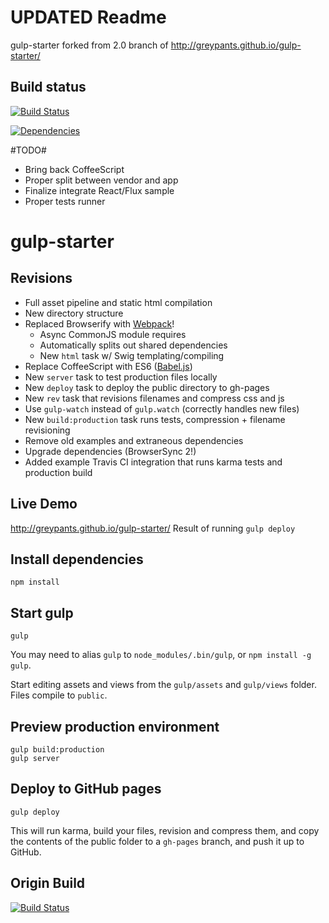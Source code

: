 UPDATED Readme
==============

gulp-starter forked from 2.0 branch of http://greypants.github.io/gulp-starter/

## Build status
[![Build Status](https://travis-ci.org/MariusRugan/supersymmetry.svg?branch=master)](https://travis-ci.org/MariusRugan/supersymmetry)

[![Dependencies](https://david-dm.org/MariusRugan/supersymmetry.svg)](https://david-dm.org/MariusRugan/supersymmetry)


#TODO#
- Bring back CoffeeScript
- Proper split between vendor and app
- Finalize integrate React/Flux sample
- Proper tests runner

gulp-starter
============
## Revisions
- Full asset pipeline and static html compilation
- New directory structure
- Replaced Browserify with [Webpack](http://webpack.github.io/docs/webpack-for-browserify-users.html)!
  - Async CommonJS module requires
  - Automatically splits out shared dependencies
  - New `html` task w/ Swig templating/compiling
- Replace CoffeeScript with ES6 ([Babel.js](http://babeljs.io/))
- New `server` task to test production files locally
- New `deploy` task to deploy the public directory to gh-pages
- New `rev` task that revisions filenames and compress css and js
- Use `gulp-watch` instead of `gulp.watch` (correctly handles new files)
- New `build:production` task runs tests, compression + filename revisioning
- Remove old examples and extraneous dependencies
- Upgrade dependencies (BrowserSync 2!)
- Added example Travis CI integration that runs karma tests and production build

## Live Demo
http://greypants.github.io/gulp-starter/
Result of running `gulp deploy`

## Install dependencies
```
npm install
```

## Start gulp
```
gulp
```
You may need to alias `gulp` to `node_modules/.bin/gulp`, or `npm install -g gulp`.

Start editing assets and views from the `gulp/assets` and `gulp/views` folder. Files compile to `public`.

## Preview production environment
```
gulp build:production
gulp server
```

## Deploy to GitHub pages
```
gulp deploy
```
This will run karma, build your files, revision and compress them, and copy the contents of the public folder to a `gh-pages` branch, and push it up to GitHub.

## Origin Build
[![Build Status](https://travis-ci.org/greypants/gulp-starter.svg?branch=static-server)](https://travis-ci.org/greypants/gulp-starter)
